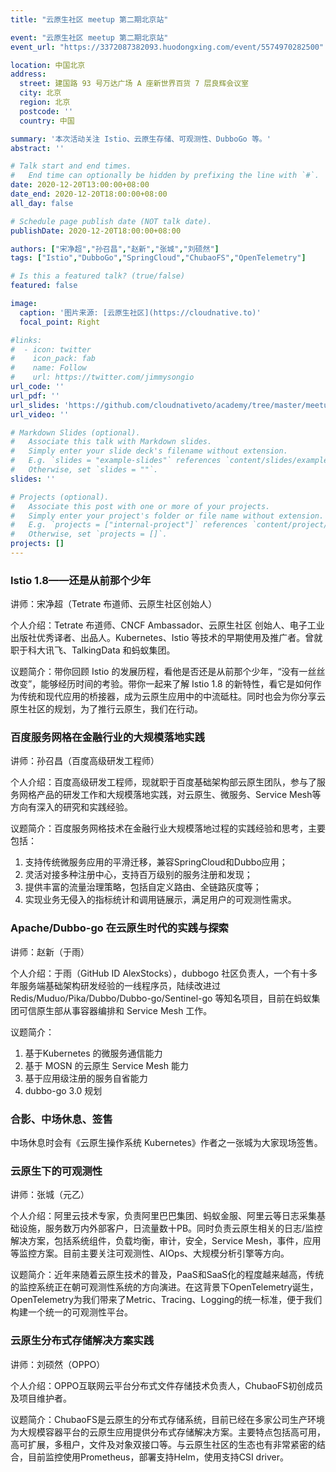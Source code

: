 ```yaml
---
title: "云原生社区 meetup 第二期北京站"

event: "云原生社区 meetup 第二期北京站"
event_url: "https://3372087382093.huodongxing.com/event/5574970282500"

location: 中国北京
address:
  street: 建国路 93 号万达广场 A 座新世界百货 7 层良辉会议室
  city: 北京
  region: 北京
  postcode: ''
  country: 中国

summary: '本次活动关注 Istio、云原生存储、可观测性、DubboGo 等。'
abstract: ''

# Talk start and end times.
#   End time can optionally be hidden by prefixing the line with `#`.
date: 2020-12-20T13:00:00+08:00
date_end: 2020-12-20T18:00:00+08:00
all_day: false

# Schedule page publish date (NOT talk date).
publishDate: 2020-12-20T18:00:00+08:00

authors: ["宋净超","孙召昌","赵新","张城","刘硕然"]
tags: ["Istio","DubboGo","SpringCloud","ChubaoFS","OpenTelemetry"]

# Is this a featured talk? (true/false)
featured: false

image:
  caption: '图片来源: [云原生社区](https://cloudnative.to)'
  focal_point: Right

#links:
#  - icon: twitter
#    icon_pack: fab
#    name: Follow
#    url: https://twitter.com/jimmysongio
url_code: ''
url_pdf: ''
url_slides: 'https://github.com/cloudnativeto/academy/tree/master/meetup/02-beijing'
url_video: ''

# Markdown Slides (optional).
#   Associate this talk with Markdown slides.
#   Simply enter your slide deck's filename without extension.
#   E.g. `slides = "example-slides"` references `content/slides/example-slides.md`.
#   Otherwise, set `slides = ""`.
slides: ''

# Projects (optional).
#   Associate this post with one or more of your projects.
#   Simply enter your project's folder or file name without extension.
#   E.g. `projects = ["internal-project"]` references `content/project/deep-learning/index.md`.
#   Otherwise, set `projects = []`.
projects: []
---
```


### Istio 1.8——还是从前那个少年

讲师：宋净超（Tetrate 布道师、云原生社区创始人）

个人介绍：Tetrate 布道师、CNCF Ambassador、云原生社区 创始人、电子工业出版社优秀译者、出品人。Kubernetes、Istio 等技术的早期使用及推广者。曾就职于科大讯飞、TalkingData 和蚂蚁集团。

议题简介：带你回顾 Istio 的发展历程，看他是否还是从前那个少年，“没有一丝丝改变”，能够经历时间的考验。带你一起来了解 Istio 1.8 的新特性，看它是如何作为传统和现代应用的桥接器，成为云原生应用中的中流砥柱。同时也会为你分享云原生社区的规划，为了推行云原生，我们在行动。

### 百度服务网格在金融行业的大规模落地实践

讲师：孙召昌（百度高级研发工程师）

个人介绍：百度高级研发工程师，现就职于百度基础架构部云原生团队，参与了服务网格产品的研发工作和大规模落地实践，对云原生、微服务、Service Mesh等方向有深入的研究和实践经验。

议题简介：百度服务网格技术在金融行业大规模落地过程的实践经验和思考，主要包括：

1. 支持传统微服务应用的平滑迁移，兼容SpringCloud和Dubbo应用；
2. 灵活对接多种注册中心，支持百万级别的服务注册和发现；
3. 提供丰富的流量治理策略，包括自定义路由、全链路灰度等；
4. 实现业务无侵入的指标统计和调用链展示，满足用户的可观测性需求。

### Apache/Dubbo-go 在云原生时代的实践与探索

讲师：赵新（于雨）

个人介绍：于雨（GitHub ID AlexStocks），dubbogo 社区负责人，一个有十多年服务端基础架构研发经验的一线程序员，陆续改进过 Redis/Muduo/Pika/Dubbo/Dubbo-go/Sentinel-go 等知名项目，目前在蚂蚁集团可信原生部从事容器编排和 Service Mesh 工作。

议题简介：

1. 基于Kubernetes 的微服务通信能力
2. 基于 MOSN 的云原生 Service Mesh 能力
3. 基于应用级注册的服务自省能力
4. dubbo-go 3.0 规划

### 合影、中场休息、签售

中场休息时会有《云原生操作系统 Kubernetes》作者之一张城为大家现场签售。

### 云原生下的可观测性

讲师：张城（元乙）

个人介绍：阿里云技术专家，负责阿里巴巴集团、蚂蚁金服、阿里云等日志采集基础设施，服务数万内外部客户，日流量数十PB。同时负责云原生相关的日志/监控解决方案，包括系统组件，负载均衡，审计，安全，Service Mesh，事件，应用等监控方案。目前主要关注可观测性、AIOps、大规模分析引擎等方向。

议题简介：近年来随着云原生技术的普及，PaaS和SaaS化的程度越来越高，传统的监控系统正在朝可观测性系统的方向演进。在这背景下OpenTelemetry诞生，OpenTelemetry为我们带来了Metric、Tracing、Logging的统一标准，便于我们构建一个统一的可观测性平台。

### 云原生分布式存储解决方案实践

讲师：刘硕然（OPPO）

个人介绍：OPPO互联网云平台分布式文件存储技术负责人，ChubaoFS初创成员及项目维护者。

议题简介：ChubaoFS是云原生的分布式存储系统，目前已经在多家公司生产环境为大规模容器平台的云原生应用提供分布式存储解决方案。主要特点包括高可用，高可扩展，多租户，文件及对象双接口等。与云原生社区的生态也有非常紧密的结合，目前监控使用Prometheus，部署支持Helm，使用支持CSI driver。
